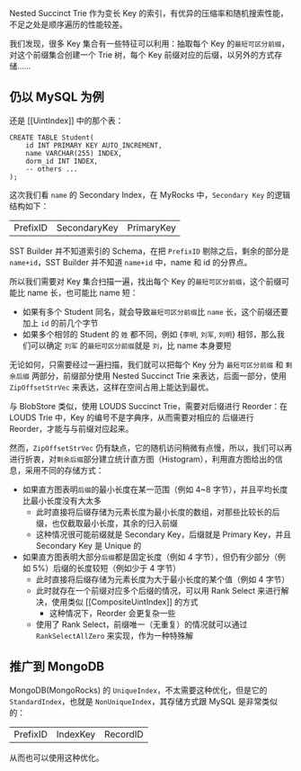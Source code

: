 Nested Succinct Trie 作为变长 Key 的索引，有优异的压缩率和随机搜索性能，不足之处是顺序遍历的性能较差。

我们发现，很多 Key 集合有一些特征可以利用：抽取每个 Key 的`最短可区分前缀`，对这个前缀集合创建一个 Trie 树，每个 Key 前缀对应的后缀，以另外的方式存储……

## 仍以 MySQL 为例

还是 [[UintIndex]] 中的那个表：
```mysql
CREATE TABLE Student(
    id INT PRIMARY KEY AUTO_INCREMENT,
    name VARCHAR(255) INDEX,
    dorm_id INT INDEX,
    -- others ...
);
```
这次我们看 `name` 的  Secondary Index，在 MyRocks 中，`Secondary Key` 的逻辑结构如下：
<table><tr><td>PrefixID</td><td>SecondaryKey</td><td>PrimaryKey</td></tr></table>

SST Builder 并不知道索引的 Schema，在把 `PrefixID` 剔除之后，剩余的部分是 `name+id`，SST Builder 并不知道 `name+id` 中，name 和
 id 的分界点。

所以我们需要对 Key 集合扫描一遍，找出每个 Key 的`最短可区分前缀`，这个前缀可能比 name 长，也可能比 name 短：
* 如果有多个 Student 同名，就会导致`最短可区分前缀`比 `name` 长，这个前缀还要加上 `id` 的前几个字节
* 如果多个相邻的 Student 的 `姓` 都不同，例如 {`李明`, `刘军`, `刘明`} 相邻，那么我们可以确定 `刘军` 的`最短可区分前缀`就是 `刘`，比 name 本身要短

无论如何，只需要经过一遍扫描，我们就可以把每个 Key 分为 `最短可区分前缀` 和 `剩余后缀` 两部分，前缀部分使用 Nested Succinct Trie 来表达，后面一部分，使用 `ZipOffsetStrVec` 来表达，这样在空间占用上能达到最优。

与 BlobStore 类似，使用 LOUDS Succinct Trie，需要对后缀进行 Reorder：在 LOUDS Trie 中，Key 的编号不是字典序，从而需要对相应的 
后缀进行 Reorder，才能与与前缀对应起来。

然而，`ZipOffsetStrVec` 仍有缺点，它的随机访问稍微有点慢，所以，我们可以再进行折衷，对`剩余后缀`部分建立统计直方图（Histogram），利用直方图给出的信息，采用不同的存储方式：
* 如果直方图表明`后缀`的最小长度在某一范围（例如 4~8 字节），并且平均长度比最小长度没有大太多
  * 此时直接将后缀存储为元素长度为最小长度的数组，对那些比较长的后缀，也仅截取最小长度，其余的归入前缀
  * 这种情况很可能前缀就是 Secondary Key，后缀就是 Primary Key，并且 Secondary Key 是 Unique 的
* 如果直方图表明大部分`后缀`都是固定长度（例如 4 字节），但仍有少部分（例如 5%）后缀的长度较短（例如少于 4 字节）
  * 此时直接将后缀存储为元素长度为大于最小长度的某个值（例如 4 字节）
  * 此时就存在一个前缀对应多个后缀的情况，可以用 Rank Select 来进行解决，使用类似 [[CompositeUintIndex]] 的方式
    * 这种情况下，Reorder 会更复杂一些
  * 使用了 Rank Select，前缀唯一（无重复）的情况就可以通过 `RankSelectAllZero` 来实现，作为一种特殊解

## 推广到 MongoDB
MongoDB(MongoRocks) 的 `UniqueIndex`，不太需要这种优化，但是它的 `StandardIndex`，也就是 `NonUniqueIndex`，其存储方式跟 MySQL 是非常类似的：
<table><tr><td>PrefixID</td><td>IndexKey</td><td>RecordID</td></tr></table>

从而也可以使用这种优化。
